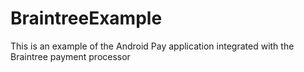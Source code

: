 # BraintreeExample
This is an example of the Android Pay application integrated with the Braintree payment processor
